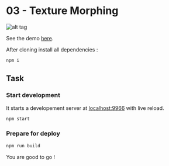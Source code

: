 03 - Texture Morphing
===================

![alt tag](http://www.mathis-biabiany.fr/lab/codevember-2016/2/img/github.png)

See the demo [here](http://www.mathis-biabiany.fr/lab/codevember-2016/2).

After cloning install all dependencies :
```bash
npm i
```

## Task
### Start development
It starts a developement server at [localhost:9966](http://localhost:9966) with live reload.
```bash
npm start
```
### Prepare for deploy
```bash
npm run build
```

You are good to go !
